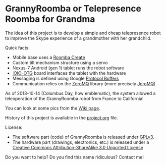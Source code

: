 GrannyRoomba or Telepresence Roomba for Grandma
===============================================

The idea of this project is to develop a simple and cheap telepresence robot to improve the Skype experience of a grandmother with her grandchild.

Quick facts:
  - Mobile base uses a [Roomba Create](http://www.irobot.com/us/learn/Educators/Create.aspx)
  - Custom tilt mechanism structure using a servo
  - Nexus-7 Android (gen 1) tablet runs the robot software
  - [IOIO-OTG](https://github.com/ytai/ioio/wiki) board interfaces the tablet with the hardware
  - Messaging is defined using Google [Protocol Buffers](https://developers.google.com/protocol-buffers/)
  - Communication relies on the [ZeroMQ](http://zeromq.org/) library (more precisely [JeroMQ](https://github.com/zeromq/jeromq))

As of 2013-10-14 (Columbus Day, how emblematic), the system allowed a teleoperation of the GrannyRoomba robot from France to California!

You can look at some pics from the [Wiki page](https://github.com/flupes/GrannyRoomba/wiki/GrannyRoomba-Wiki-Home).

History of this project is available in the [project.org](https://github.com/flupes/GrannyRoomba/blob/master/project.org) file.

License:
  - The software part (code) of GrannyRoomba is released under [GPLv3](http://www.gnu.org/licenses/gpl-3.0-standalone.html).
  - The hardware part (drawings, electronics, etc.) is released under a <a rel="license"
    href="http://creativecommons.org/licenses/by-sa/3.0/deed.en_US">Creative
    Commons Attribution-ShareAlike 3.0 Unported License</a>

Do you want to help? Do you find this name ridiculous? Contact me!


